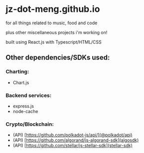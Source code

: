 # jz-dot-meng.github.io

for all things related to music, food and code

plus other miscellaneous projects i'm working on!

built using React.js with Typescript/HTML/CSS

## Other dependencies/SDKs used:

### Charting:
*    Chart.js

### Backend services:
*    express.js
*    node-cache

### Crypto/Blockchain:
*    (API) [https://github.com/polkadot-js/api/](@polkadot/api)
*    (API) [https://github.com/algorand/js-algorand-sdk](algosdk)
*    (API) [https://github.com/stellar/js-stellar-sdk](stellar-sdk)

